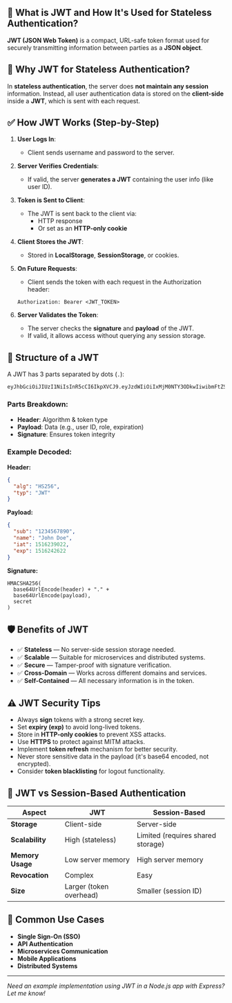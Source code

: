 ## 🔐 What is JWT and How It's Used for Stateless Authentication?

**JWT (JSON Web Token)** is a compact, URL-safe token format used for securely transmitting information between parties as a **JSON object**.

## 📌 Why JWT for Stateless Authentication?

In **stateless authentication**, the server does **not maintain any session** information. Instead, all user authentication data is stored on the **client-side** inside a **JWT**, which is sent with each request.

## ✅ How JWT Works (Step-by-Step)

1. **User Logs In**:
   - Client sends username and password to the server.

2. **Server Verifies Credentials**:
   - If valid, the server **generates a JWT** containing the user info (like user ID).

3. **Token is Sent to Client**:
   - The JWT is sent back to the client via:
     - HTTP response
     - Or set as an **HTTP-only cookie**

4. **Client Stores the JWT**:
   - Stored in **LocalStorage**, **SessionStorage**, or cookies.

5. **On Future Requests**:
   - Client sends the token with each request in the Authorization header:
   ```
   Authorization: Bearer <JWT_TOKEN>
   ```

6. **Server Validates the Token**:
   - The server checks the **signature** and **payload** of the JWT.
   - If valid, it allows access without querying any session storage.

## 🧾 Structure of a JWT

A JWT has 3 parts separated by dots (`.`):

```
eyJhbGciOiJIUzI1NiIsInR5cCI6IkpXVCJ9.eyJzdWIiOiIxMjM0NTY3ODkwIiwibmFtZSI6IkpvaG4gRG9lIiwiaWF0IjoxNTE2MjM5MDIyfQ.SflKxwRJSMeKKF2QT4fwpMeJf36POk6yJV_adQssw5c
```

### Parts Breakdown:

- **Header**: Algorithm & token type
- **Payload**: Data (e.g., user ID, role, expiration)
- **Signature**: Ensures token integrity

### Example Decoded:

**Header:**
```json
{
  "alg": "HS256",
  "typ": "JWT"
}
```

**Payload:**
```json
{
  "sub": "1234567890",
  "name": "John Doe",
  "iat": 1516239022,
  "exp": 1516242622
}
```

**Signature:**
```
HMACSHA256(
  base64UrlEncode(header) + "." +
  base64UrlEncode(payload),
  secret
)
```

## 🛡️ Benefits of JWT

- ✅ **Stateless** — No server-side session storage needed.
- ✅ **Scalable** — Suitable for microservices and distributed systems.
- ✅ **Secure** — Tamper-proof with signature verification.
- ✅ **Cross-Domain** — Works across different domains and services.
- ✅ **Self-Contained** — All necessary information is in the token.

## ⚠️ JWT Security Tips

- Always **sign** tokens with a strong secret key.
- Set **expiry (exp)** to avoid long-lived tokens.
- Store in **HTTP-only cookies** to prevent XSS attacks.
- Use **HTTPS** to protect against MITM attacks.
- Implement **token refresh** mechanism for better security.
- Never store sensitive data in the payload (it's base64 encoded, not encrypted).
- Consider **token blacklisting** for logout functionality.

## 🔄 JWT vs Session-Based Authentication

| Aspect | JWT | Session-Based |
|--------|-----|---------------|
| **Storage** | Client-side | Server-side |
| **Scalability** | High (stateless) | Limited (requires shared storage) |
| **Memory Usage** | Low server memory | High server memory |
| **Revocation** | Complex | Easy |
| **Size** | Larger (token overhead) | Smaller (session ID) |

## 🚀 Common Use Cases

- **Single Sign-On (SSO)**
- **API Authentication**
- **Microservices Communication**
- **Mobile Applications**
- **Distributed Systems**

---

*Need an example implementation using JWT in a Node.js app with Express? Let me know!*